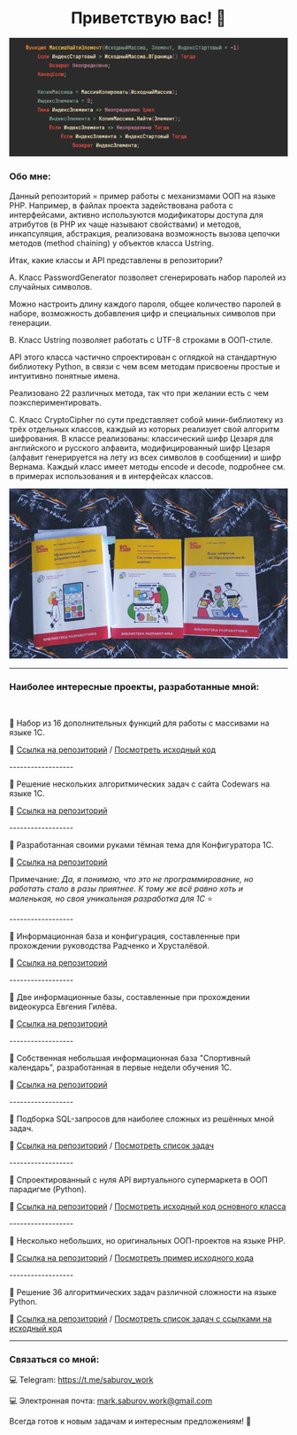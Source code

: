 <h1 align="center">Приветствую вас! 👋</h1>

<img src="https://github.com/sudomango/sudomango/blob/main/Readme%20Screenshot%20Launch.png">

<h3>Обо мне:</h3>

Данный репозиторий = пример работы с механизмами ООП на языке PHP. Например, в файлах проекта задействована работа с интерфейсами, активно используются модификаторы доступа для атрибутов (в PHP их чаще называют свойствами) и методов, инкапсуляция, абстракция, реализована возможность вызова цепочки методов (method chaining) у объектов класса Ustring.

Итак, какие классы и API представлены в репозитории?

A. Класс PasswordGenerator позволяет сгенерировать набор паролей из случайных символов.

Можно настроить длину каждого пароля, общее количество паролей в наборе, возможность добавления цифр и специальных символов при генерации.

B. Класс Ustring позволяет работать с UTF-8 строками в ООП-стиле.

API этого класса частично спроектирован с оглядкой на стандартную библиотеку Python, в связи с чем всем методам присвоены простые и интуитивно понятные имена.

Реализовано 22 различных метода, так что при желании есть с чем поэкспериментировать.

C. Класс CryptoCipher по сути представляет собой мини-библиотеку из трёх отдельных классов, каждый из которых реализует свой алгоритм шифрования. В классе реализованы: классический шифр Цезаря для английского и русского алфавита, модифицированный шифр Цезаря (алфавит генерируется на лету из всех символов в сообщении) и шифр Вернама. Каждый класс имеет методы encode и decode, подробнее см. в примерах использования и в интерфейсах классов.

<img src="https://github.com/sudomango/sudomango/blob/main/Books%20Screenshot.png">

<hr>

<h3>Наиболее интересные проекты, разработанные мной:</h3>

<br>

📙 Набор из 16 дополнительных функций для работы с массивами на языке 1С.

🔎 [Ссылка на репозиторий](https://github.com/sudomango/1C-Extended-Arrays) / [Посмотреть исходный код](https://github.com/sudomango/1C-Extended-Arrays/blob/main/arrays_extended_functions.os)

\------------------

📙 Решение нескольких алгоритмических задач с сайта Codewars на языке 1С.

🔎 [Ссылка на репозиторий](https://github.com/sudomango/1C-Codewars-Challenge)

\------------------

📙 Разработанная своими руками тёмная тема для Конфигуратора 1С.

🔎 [Ссылка на репозиторий](https://github.com/sudomango/1C-Dark-Theme-Custom)

Примечание: *Да, я понимаю, что это не программирование, но работать стало в разы приятнее. К тому же всё равно хоть и маленькая, но своя уникальная разработка для 1С* ⭐

\------------------

📙 Информационная база и конфигурация, составленные при прохождении руководства Радченко и Хрусталёвой.

🔎 [Ссылка на репозиторий](https://github.com/sudomango/1C-Infobase-Radchenko)

\------------------

📙 Две информационные базы, составленные при прохождении видеокурса Евгения Гилёва.

🔎 [Ссылка на репозиторий](https://github.com/sudomango/1C-Infobase-21-Days-Course)

\------------------

📙 Собственная небольшая информационная база "Спортивный календарь", разработанная в первые недели обучения 1С.

🔎 [Ссылка на репозиторий](https://github.com/sudomango/1C-Infobase-Sport-Manager)

\------------------

💼 Подборка SQL-запросов для наиболее сложных из решённых мной задач.

🔎 [Ссылка на репозиторий](https://github.com/sudomango/MariaDB-SQL-Exercises) / [Посмотреть список задач](https://github.com/sudomango/MariaDB-SQL-Exercises/blob/main/Top-12-Tasks.md)

\------------------

💼 Спроектированный с нуля API виртуального супермаркета в ООП парадигме (Python).

🔎 [Ссылка на репозиторий](https://github.com/sudomango/Python-OOP-Market) / [Посмотреть исходный код основного класса](https://github.com/sudomango/Python-OOP-Market/blob/main/market.py)

\------------------

💼 Несколько небольших, но оригинальных ООП-проектов на языке PHP.

🔎 [Ссылка на репозиторий](https://github.com/sudomango/PHP-OOP-Projects) / [Посмотреть пример исходного кода](https://github.com/sudomango/PHP-OOP-Projects/blob/main/crypto_cipher.php)

\------------------

💼 Решение 36 алгоритмических задач различной сложности на языке Python.

🔎 [Ссылка на репозиторий](https://github.com/sudomango/Python-Algo-Tasks) / [Посмотреть список задач с ссылками на исходный код](https://github.com/sudomango/Python-Algo-Tasks/blob/main/all_tasks_readme.md)

<hr>

<h3>Связаться со мной:</h3>

💻 Telegram: https://t.me/saburov_work

💻 Электронная почта: mark.saburov.work@gmail.com

Всегда готов к новым задачам и интересным предложениям! 📝
